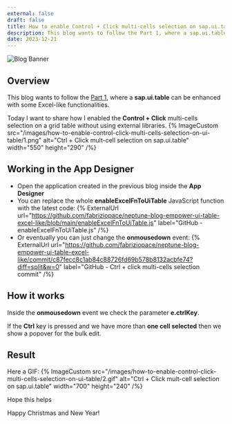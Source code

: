```yaml
---
external: false
draft: false
title: How to enable Control + Click multi-cells selection on sap.ui.table - Empower sap.ui.table with Excel-like functionalities (Part 2)
description: This blog wants to follow the Part 1, where a sap.ui.table can be enhanced with some Excel-like functionalities. Today I want to share how I enabled the Control + Click multi-cells selection on a grid table without using external libraries.
date: 2023-12-21
---
```


![Blog Banner](/images/how-to-enable-control-click-multi-cells-selection-on-ui-table/banner.png)

## Overview

This blog wants to follow the [Part 1](/blog/how-empower-ui-table-excel-like), where a **sap.ui.table** can be enhanced with some Excel-like functionalities.

Today I want to share how I enabled the **Control + Click** multi-cells selection on a grid table without using external libraries.
{% ImageCustom src="/images/how-to-enable-control-click-multi-cells-selection-on-ui-table/1.png" alt="Ctrl + Click mult-cell selection on sap.ui.table" width="550" height="290" /%}

## Working in the App Designer

- Open the application created in the previous blog inside the **App Designer**
- You can replace the whole **enableExcelFnToUiTable** JavaScript function with the latest code: {% ExternalUrl url="https://github.com/fabriziopace/neptune-blog-empower-ui-table-excel-like/blob/main/enableExcelFnToUiTable.js" label="GitHub - enableExcelFnToUiTable.js" /%}
- Or eventually you can just change the **onmousedown** event: {% ExternalUrl url="https://github.com/fabriziopace/neptune-blog-empower-ui-table-excel-like/commit/c87fecc8c1ab84c88726fd69b578b8132acbfe74?diff=split&w=0" label="GitHub - Ctrl + click multi-cells selection commit" /%}

## How it works

Inside the **onmousedown** event we check the parameter **e.ctrlKey**. 

If the **Ctrl** key is pressed and we have more than **one cell selected** then we show a popover for the bulk edit.

## Result

Here a GIF:
{% ImageCustom src="/images/how-to-enable-control-click-multi-cells-selection-on-ui-table/2.gif" alt="Ctrl + Click mult-cell selection on sap.ui.table" width="700" height="240" /%}

Hope this helps

Happy Christmas and New Year!